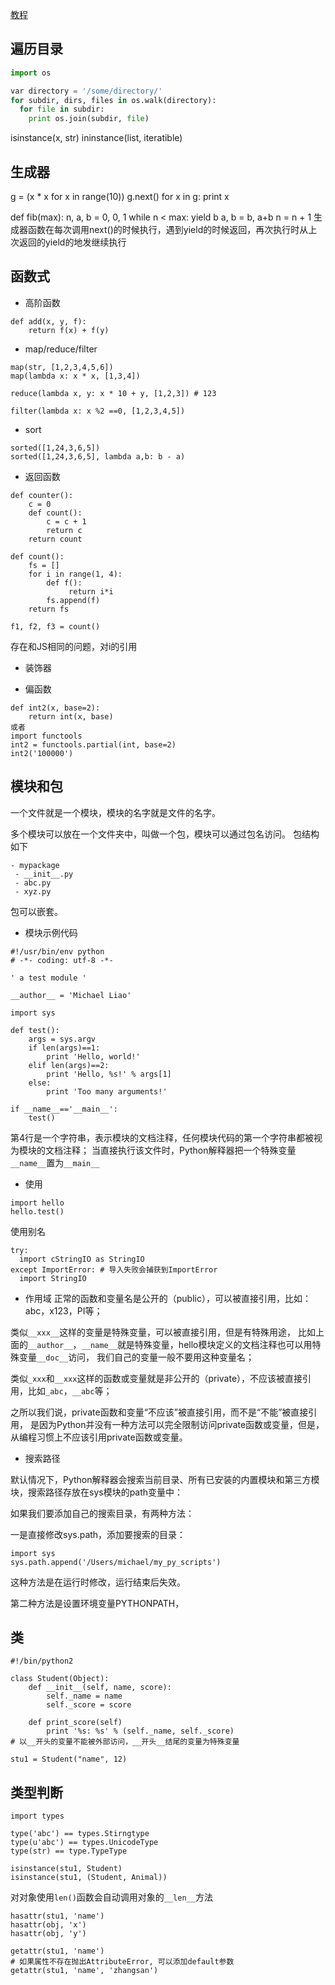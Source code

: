 
[教程][jiaocheng-liaoxuefeng]

## 遍历目录

```python
import os

var directory = '/some/directory/'
for subdir, dirs, files in os.walk(directory):
  for file in subdir:
    print os.join(subdir, file)
```

isinstance(x, str)
ininstance(list, iteratible)

## 生成器
g = (x * x for x in range(10))
g.next()
for x in g:
    print x

def fib(max):
    n, a, b = 0, 0, 1 
    while n < max:
        yield b
        a, b = b, a+b
        n = n + 1
生成器函数在每次调用next()的时候执行，遇到yield的时候返回，再次执行时从上次返回的yield的地发继续执行

## 函数式


* 高阶函数
```
def add(x, y, f):
    return f(x) + f(y)
```

* map/reduce/filter

```
map(str, [1,2,3,4,5,6])
map(lambda x: x * x, [1,3,4])

reduce(lambda x, y: x * 10 + y, [1,2,3]) # 123

filter(lambda x: x %2 ==0, [1,2,3,4,5])
```

* sort
 
```
sorted([1,24,3,6,5])
sorted([1,24,3,6,5], lambda a,b: b - a)
```

* 返回函数

```
def counter():
    c = 0
    def count():
        c = c + 1
        return c
    return count

def count():
    fs = []
    for i in range(1, 4):
        def f():
             return i*i
        fs.append(f)
    return fs

f1, f2, f3 = count()
```

存在和JS相同的问题，对i的引用

* 装饰器

* 偏函数

```
def int2(x, base=2):
    return int(x, base)
或者
import functools
int2 = functools.partial(int, base=2)
int2('100000')
```

## 模块和包

一个文件就是一个模块，模块的名字就是文件的名字。

多个模块可以放在一个文件夹中，叫做一个包，模块可以通过包名访问。
包结构如下

```
- mypackage
 - __init__.py
 - abc.py
 - xyz.py
```
包可以嵌套。

* 模块示例代码

```
#!/usr/bin/env python
# -*- coding: utf-8 -*-

' a test module '

__author__ = 'Michael Liao'

import sys

def test():
    args = sys.argv
    if len(args)==1:
        print 'Hello, world!'
    elif len(args)==2:
        print 'Hello, %s!' % args[1]
    else:
        print 'Too many arguments!'

if __name__=='__main__':
    test()
```
第4行是一个字符串，表示模块的文档注释，任何模块代码的第一个字符串都被视为模块的文档注释；
当直接执行该文件时，Python解释器把一个特殊变量`__name__`置为`__main__`

* 使用
 
```
import hello
hello.test()
```

使用别名

```
try:
  import cStringIO as StringIO
except ImportError: # 导入失败会捕获到ImportError
  import StringIO

```

* 作用域
正常的函数和变量名是公开的（public），可以被直接引用，比如：abc，x123，PI等；

类似`__xxx__`这样的变量是特殊变量，可以被直接引用，但是有特殊用途，
比如上面的`__author__`，`__name__`就是特殊变量，hello模块定义的文档注释也可以用特殊变量`__doc__`访问，
我们自己的变量一般不要用这种变量名；

类似`_xxx`和`__xxx`这样的函数或变量就是非公开的（private），不应该被直接引用，比如`_abc`，`__abc`等；

之所以我们说，private函数和变量“不应该”被直接引用，而不是“不能”被直接引用，
是因为Python并没有一种方法可以完全限制访问private函数或变量，但是，从编程习惯上不应该引用private函数或变量。

* 搜索路径

默认情况下，Python解释器会搜索当前目录、所有已安装的内置模块和第三方模块，搜索路径存放在sys模块的path变量中：

如果我们要添加自己的搜索目录，有两种方法：

一是直接修改sys.path，添加要搜索的目录：

```
import sys
sys.path.append('/Users/michael/my_py_scripts')
```

这种方法是在运行时修改，运行结束后失效。

第二种方法是设置环境变量PYTHONPATH，


## 类

```
#!/bin/python2

class Student(Object):
    def __init__(self, name, score):
        self._name = name
        self._score = score

    def print_score(self)
        print '%s: %s' % (self._name, self._score)
# 以__开头的变量不能被外部访问，__开头__结尾的变量为特殊变量

stu1 = Student("name", 12)
```

## 类型判断

```
import types

type('abc') == types.Stirngtype
type(u'abc') == types.UnicodeType
type(str) == type.TypeType

isinstance(stu1, Student)
isinstance(stu1, (Student, Animal))
```

对对象使用`len()`函数会自动调用对象的`__len__`方法


```
hasattr(stu1, 'name')
hasattr(obj, 'x')
hasattr(obj, 'y')

getattr(stu1, 'name')
# 如果属性不存在抛出AttributeError, 可以添加default参数
getattr(stu1, 'name', 'zhangsan')
```


[jiaocheng-liaoxuefeng]: http://www.liaoxuefeng.com/wiki/001374738125095c955c1e6d8bb493182103fac9270762a000

